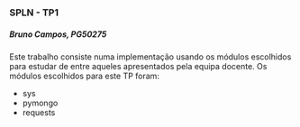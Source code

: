 ### SPLN - TP1
##### Bruno Campos, PG50275

Este trabalho consiste numa implementação usando os módulos escolhidos para estudar de entre aqueles apresentados pela equipa docente.
Os módulos escolhidos para este TP foram:
- sys
- pymongo
- requests